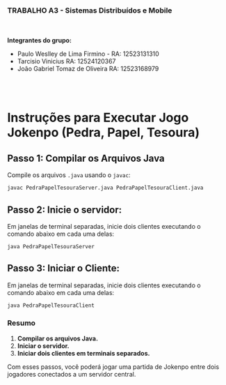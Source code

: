 ### TRABALHO A3 - Sistemas Distribuídos e Mobile

<br><br>
**Integrantes do grupo:**

- Paulo Weslley de Lima Firmino - RA: 12523131310
- Tarcisio Vinicius RA: 12524120367
- João Gabriel Tomaz de Oliveira RA: 12523168979

<br><br>

# Instruções para Executar Jogo Jokenpo (Pedra, Papel, Tesoura)

## Passo 1: Compilar os Arquivos Java

Compile os arquivos `.java` usando o `javac`:

```sh
javac PedraPapelTesouraServer.java PedraPapelTesouraClient.java
```

## Passo 2: Inicie o servidor:
Em janelas de terminal separadas, inicie dois clientes executando o comando abaixo em cada uma delas:

```sh
java PedraPapelTesouraServer
```

## Passo 3: Iniciar o Cliente:
Em janelas de terminal separadas, inicie dois clientes executando o comando abaixo em cada uma delas:

```sh
java PedraPapelTesouraClient
```

### Resumo

1. **Compilar os arquivos Java.**
2. **Iniciar o servidor.**
3. **Iniciar dois clientes em terminais separados.**

Com esses passos, você poderá jogar uma partida de Jokenpo entre dois jogadores conectados a um servidor central.